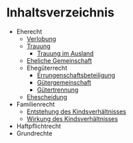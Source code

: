 # Inhaltsverzeichnis

* Eherecht
  * [Verlobung](familienrecht/verloebnis.md)
  * [Trauung](familienrecht/eheschliessung.md)
    * [Trauung im Ausland](familienrecht/trauung_im_ausland.md)
  * [Eheliche Gemeinschaft](familienrecht/eheliche_gemeinschaft.md)
  * Ehegüterrecht
    * [Errungenschaftsbeteiligung](familienrecht/gueterrecht/ordentlicher_gueterstand.md)
    * [Gütergemeinschaft](familienrecht/gueterrecht/guetergemeinschaft.md)
    * [Gütertrennung](familienrecht/gueterrecht/guetertrennung.md)
  * [Ehescheidung](familienrecht/scheidung.md)
* Familienrecht
  * [Entstehung des Kindsverhältnisses](familienrecht/kinder_entstehung.md)
  * [Wirkung des Kindsverhältnisses](familienrecht/kinder_wirkung.md)
* Haftpflichtrecht
* Grundrechte
